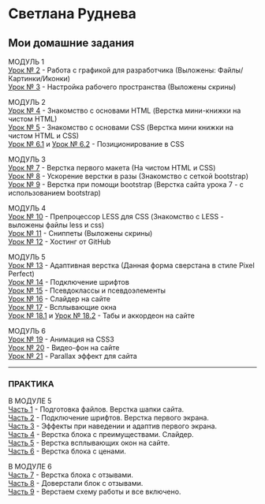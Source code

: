 # Светлана Руднева
## Мои домашние задания

МОДУЛЬ 1  
[Урок № 2](https://github.com/rudneva-sveta/rudneva-sveta.github.io/tree/master/lesson_2/site/img "УРОК № 2 (Работа с графикой для разработчика)") - Работа с графикой для разработчика (Выложены: Файлы/Картинки/Иконки)  
[Урок № 3](https://github.com/rudneva-sveta/rudneva-sveta.github.io/tree/master/lesson_3 "УРОК № 3 (Настройка рабочего пространства)") - Настройка рабочего пространства (Выложены скрины)  
  
МОДУЛЬ 2  
[Урок № 4](https://rudneva-sveta.github.io/lesson_4/project/src/ "УРОК № 4 (Знакомство с основами HTML)") - Знакомство с основами HTML (Верстка мини-книжки на чистом HTML)  
[Урок № 5](https://rudneva-sveta.github.io/lesson_5/project/src/ "УРОК № 5 (Знакомство с основами CSS)") - Знакомство с основами CSS (Верстка мини книжки на чистом HTML и CSS)  
[Урок № 6.1](https://rudneva-sveta.github.io/lesson_6/1/ "Урок № 6.1") и [Урок № 6.2](https://rudneva-sveta.github.io/lesson_6/2/ "Урок № 6.2") - Позиционирование в CSS  
  
МОДУЛЬ 3  
[Урок № 7](https://rudneva-sveta.github.io/lesson_7/project/ "УРОК № 7 (Верстка первого макета)") - Верстка первого макета (На чистом HTML и CSS)  
[Урок № 8](https://rudneva-sveta.github.io/lesson_8/project/ "УРОК № 8 (Ускорение верстки в разы)") - Ускорение верстки в разы (Знакомство  с сеткой bootstrap)  
[Урок № 9](https://rudneva-sveta.github.io/lesson_9/project-bootstrap/ "УРОК № 9 (Верстка при помощи bootstrap)") - Верстка при помощи bootstrap (Верстка сайта урока 7 - с использованием bootstrap)  
  
МОДУЛЬ 4  
[Урок № 10](https://github.com/rudneva-sveta/rudneva-sveta.github.io/tree/master/lesson_10/project/src "УРОК № 10 (Препроцессор LESS для CSS)") - Препроцессор LESS для CSS (Знакомство с LESS - выложены файлы less и css)  
[Урок № 11](https://github.com/rudneva-sveta/rudneva-sveta.github.io/tree/master/lesson_11 "УРОК № 11 (Сниппеты)") - Сниппеты (Выложены скрины)  
[Урок № 12](https://rudneva-sveta.github.io/ "УРОК № 12 (Хостинг от GitHub)") - Хостинг от GitHub
  
МОДУЛЬ 5  
[Урок № 13](https://rudneva-sveta.github.io/lesson_13/ "УРОК № 13 (Адаптивная верстка)") - Адаптивная верстка (Данная форма сверстана в стиле Pixel Perfect)  
[Урок № 14](https://rudneva-sveta.github.io/lesson_14/fonts-viewer/ "УРОК № 14 (Подключение шрифтов)") - Подключение шрифтов  
[Урок № 15](https://rudneva-sveta.github.io/lesson_15/ "УРОК № 15 (Псевдоклассы и псевдоэлементы)") - Псевдоклассы и псевдоэлементы  
[Урок № 16](https://rudneva-sveta.github.io/lesson_16/ "УРОК № 16 (Слайдер на сайте)") - Слайдер на сайте  
[Урок № 17](https://rudneva-sveta.github.io/lesson_17/ "УРОК № 17 (Всплывающие окна)") - Всплывающие окна  
[Урок № 18.1](https://rudneva-sveta.github.io/lesson_18/1/ "Урок № 18.1 - Табы") и [Урок № 18.2](https://rudneva-sveta.github.io/lesson_18/2/ "Урок № 18.2 - Аккордеон") - Табы и аккордеон на сайте  
  
МОДУЛЬ 6  
[Урок № 19](https://rudneva-sveta.github.io/lesson_19/index.html "УРОК № 19 (Анимация на CSS3)") - Анимация на CSS3  
[Урок № 20](https://rudneva-sveta.github.io/lesson_20/ "УРОК № 20 (Видео-фон на сайте)") - Видео-фон на сайте  
[Урок № 21](https://rudneva-sveta.github.io/lesson_21/ "УРОК № 21 (Parallax эффект для сайта)") - Parallax эффект для сайта

  
* * * * *   
### ПРАКТИКА  
  
В МОДУЛЕ 5  
[Часть 1](rudneva-sveta.github.io/practice_1/project/src/ "ПРАКТИКА - ЧАСТЬ 1 (Подготовка файлов. Верстка шапки сайта)") - Подготовка файлов. Верстка шапки сайта.  
[Часть 2](https://rudneva-sveta.github.io/practice_2/project/src/ "ПРАКТИКА - ЧАСТЬ 2 (Подключение шрифтов. Верстка первого экрана)") - Подключение шрифтов. Верстка первого экрана.  
[Часть 3](https://rudneva-sveta.github.io/practice_3/project/src/ "ПРАКТИКА - ЧАСТЬ 3 (Эффекты при наведении и адаптив первого экрана)") - Эффекты при наведении и адаптив первого экрана.  
[Часть 4](https://rudneva-sveta.github.io/practice_4/project/src/ "ПРАКТИКА - ЧАСТЬ 4 (Верстка блока с преимуществами. Слайдер)") - Верстка блока с преимуществами. Слайдер.  
[Часть 5](https://rudneva-sveta.github.io/practice_5/project/src/ "ПРАКТИКА - ЧАСТЬ 5 (Верстка всплывающих окон на сайте)") - Верстка всплывающих окон на сайте.  
[Часть 6](https://rudneva-sveta.github.io/practice_6/project/src/ "ПРАКТИКА - ЧАСТЬ 6 (Верстка блока с ценами)") - Верстка блока с ценами.  
  
В МОДУЛЕ 6  
[Часть 7](https://rudneva-sveta.github.io/practice_7/project/src/ "ПРАКТИКА - ЧАСТЬ 7 (Верстка блока с отзывами)") - Верстка блока с отзывами.  
[Часть 8](https://rudneva-sveta.github.io/practice_8/project/src/ "ПРАКТИКА - ЧАСТЬ 8 (Доверстали блок с отзывами)") - Доверстали блок с отзывами.  
[Часть 9](https://rudneva-sveta.github.io/practice_9/project/src/ "ПРАКТИКА - ЧАСТЬ 9 (Верстаем схему работы и все включено)") - Верстаем схему работы и все включено.
